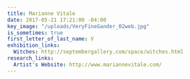 ```yaml
---
title: Marianne Vitale
date: 2017-05-21 17:21:00 -04:00
key_image: "/uploads/VeryFineGander_02web.jpg"
is_sometimes: true
first_letter_of_last_name: V
exhibition_links:
  Witches: http://septembergallery.com/space/witches.html
research_links:
  Artist's Website: http://www.mariannevitale.com/
---
```


